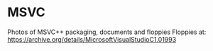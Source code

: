 # MSVC
Photos of MSVC++ packaging, documents and floppies
Floppies at:
https://archive.org/details/MicrosoftVisualStudioC1.01993
